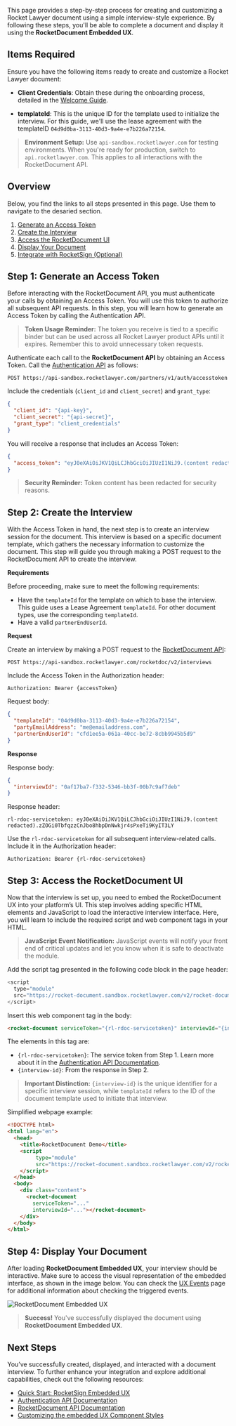 This page provides a step-by-step process for creating and customizing a Rocket Lawyer document using a simple interview-style experience. By following these steps, you'll be able to complete a document and display it using the **RocketDocument Embedded UX**.

## Items Required

Ensure you have the following items ready to create and customize a Rocket Lawyer document:

- **Client Credentials**: Obtain these during the onboarding process, detailed in the [Welcome Guide](welcome-guide).

- **templateId**: This is the unique ID for the template used to initialize the interview. For this guide, we'll use the lease agreement with the templateID `04d9d0ba-3113-40d3-9a4e-e7b226a72154`.

> **Environment Setup:** Use `api-sandbox.rocketlawyer.com` for testing environments. When you're ready for production, switch to `api.rocketlawyer.com`. This applies to all interactions with the RocketDocument API.

## Overview

Below, you find the links to all steps presented in this page. Use them to navigate to the desaried section.

1. [Generate an Access Token](#step-1-generate-an-access-token)
2. [Create the Interview](#step-2-create-the-interview)
3. [Access the RocketDocument UI](#step-3-access-the-rocketdocument-ui)
4. [Display Your Document](#step-4-display-your-document)
5. [Integrate with RocketSign (Optional)](#step-5-optional-integrate-with-rocketsign)

## Step 1: Generate an Access Token

Before interacting with the RocketDocument API, you must authenticate your calls by obtaining an Access Token. You will use this token to authorize all subsequent API requests. In this step, you will learn how to generate an Access Token by calling the Authentication API.

> **Token Usage Reminder:** The token you receive is tied to a specific binder but can be used across all Rocket Lawyer product APIs until it expires. Remember this to avoid unnecessary token requests.

Authenticate each call to the **RocketDocument API** by obtaining an Access Token. Call the [Authentication API](/docs/partner-auth-service-product-sandbox/1/routes/accesstoken/post) as follows:

```http
POST https://api-sandbox.rocketlawyer.com/partners/v1/auth/accesstoken
```

Include the credentials (`client_id` and `client_secret`) and `grant_type`:

```json
{
  "client_id": "{api-key}",
  "client_secret": "{api-secret}",
  "grant_type": "client_credentials"
}
```

You will receive a response that includes an Access Token:

```json
{
  "access_token": "eyJ0eXAiOiJKV1QiLCJhbGciOiJIUzI1NiJ9.(content redacted).tBX73KTTjopBSRDL0cIBt3EK_DcA3Jc9KKonbpBn6HE"
}
```

> **Security Reminder:** Token content has been redacted for security reasons.

## Step 2: Create the Interview

With the Access Token in hand, the next step is to create an interview session for the document. This interview is based on a specific document template, which gathers the necessary information to customize the document. This step will guide you through making a POST request to the RocketDocument API to create the interview.

**Requirements**

Before proceeding, make sure to meet the following requirements:

- Have the `templateId` for the template on which to base the interview. This guide uses a Lease Agreement `templateId`. For other document types, use the corresponding `templateId`.
- Have a valid `partnerEndUserId`.

**Request**

Create an interview by making a POST request to the [RocketDocument API](/docs/rocketdoc-api-product-sandbox/1/routes/interviews/post):

```http
POST https://api-sandbox.rocketlawyer.com/rocketdoc/v2/interviews
```

Include the Access Token in the Authorization header:

```http
Authorization: Bearer {accessToken}
```

Request body:

```json
{
  "templateId": "04d9d0ba-3113-40d3-9a4e-e7b226a72154",
  "partyEmailAddress": "me@emailaddress.com",
  "partnerEndUserId": "cfd1ee5a-061a-40cc-be72-8cbb9945b5d9"
}
```

**Response**

Response body:

```json
{
  "interviewId": "0af17ba7-f332-5346-bb3f-00b7c9af7deb"
}
```

Response header:

```http
rl-rdoc-servicetoken: eyJ0eXAiOiJKV1QiLCJhbGciOiJIUzI1NiJ9.(content redacted).zZOGi0TbfqzzCnJbo8hbpDnNwkjr4sPxeTi9KyIT3LY
```

Use the `rl-rdoc-servicetoken` for all subsequent interview-related calls. Include it in the Authorization header:

```http
Authorization: Bearer {rl-rdoc-servicetoken}
```

## Step 3: Access the RocketDocument UI

Now that the interview is set up, you need to embed the RocketDocument UX into your platform’s UI. This step involves adding specific HTML elements and JavaScript to load the interactive interview interface. Here, you will learn to include the required script and web component tags in your HTML.

> **JavaScript Event Notification:** JavaScript events will notify your front end of critical updates and let you know when it is safe to deactivate the module.

Add the script tag presented in the following code block in the page header:

```javascript
<script
  type="module"
  src="https://rocket-document.sandbox.rocketlawyer.com/v2/rocket-document.esm.js">
</script>
```

Insert this web component tag in the body:

```html
<rocket-document serviceToken="{rl-rdoc-servicetoken}" interviewId="{interview-id}"></rocket-document>
```

The elements in this tag are:

- `{rl-rdoc-servicetoken}`: The service token from Step 1. Learn more about it in the [Authentication API Documentation](/docs/partner-auth-service-product-sandbox/1/overview).
- `{interview-id}`: From the response in Step 2.

> **Important Distinction:** `{interview-id}` is the unique identifier for a specific interview session, while `templateId` refers to the ID of the document template used to initiate that interview.

Simplified webpage example:

```html
<!DOCTYPE html>
<html lang="en">
  <head>
    <title>RocketDocument Demo</title>
    <script
         type="module"
         src="https://rocket-document.sandbox.rocketlawyer.com/v2/rocket-document.esm.js">
    </script>
  </head>
  <body>
    <div class="content">
      <rocket-document
        serviceToken="..."
        interviewId="..."></rocket-document>
    </div>
  </body>
</html>
```

## Step 4: Display Your Document

After loading **RocketDocument Embedded UX**, your interview should be interactive. Make sure to access the visual representation of the embedded interface, as shown in the image below. You can check the [UX Events](/pages/ux-component-events.md) page for additional information about checking the triggered events.

![RocketDocument Embedded UX](https://rl-cicdv2-apigee-public-prod.apigee.io/files/RocketDocument-Embedded-Mobile.png)

> **Success!** You've successfully displayed the document using **RocketDocument Embedded UX**.

## Next Steps

You’ve successfully created, displayed, and interacted with a document interview. To further enhance your integration and explore additional capabilities, check out the following resources:
- [Quick Start: RocketSign Embedded UX](rocketsign-embedded-ux)
- [Authentication API Documentation](/docs/partner-auth-service-product-sandbox/1/overview)
- [RocketDocument API Documentation](/docs/rocketdoc-api-product-sandbox/1/overview)
- [Customizing the embedded UX Component Styles](/pages/customizing-embedded-ux-styles.md)
